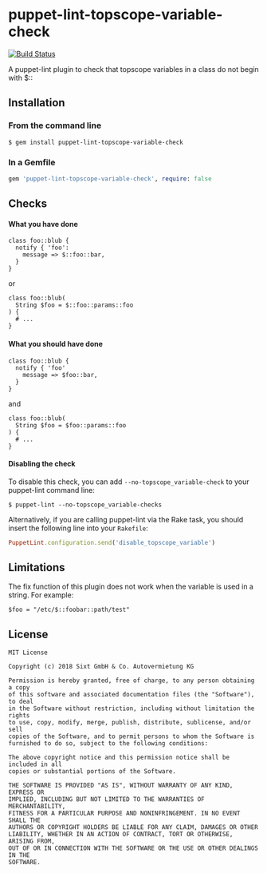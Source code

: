 puppet-lint-topscope-variable-check
========================
[![Build Status](https://api.travis-ci.org/sixt/puppet-lint-topscope-variable-check.svg)](https://travis-ci.org/sixt/puppet-lint-topscope-variable-check)


A puppet-lint plugin to check that topscope variables in a class do not begin with $::

## Installation

### From the command line
```shell
$ gem install puppet-lint-topscope-variable-check
```

### In a Gemfile
```ruby
gem 'puppet-lint-topscope-variable-check', require: false
```

## Checks

#### What you have done

```puppet
class foo::blub {
  notify { 'foo':
    message => $::foo::bar,
  }
}
```

or
```puppet
class foo::blub(
  String $foo = $::foo::params::foo
) {
  # ...
}
```

#### What you should have done

```puppet
class foo::blub {
  notify { 'foo'
    message => $foo::bar,
  }
}
```

and

```puppet
class foo::blub(
  String $foo = $foo::params::foo
) {
  # ...
}
```

#### Disabling the check

To disable this check, you can add `--no-topscope_variable-check` to your puppet-lint command line:
```shell
$ puppet-lint --no-topscope_variable-checks
```

Alternatively, if you are calling puppet-lint via the Rake task, you should insert the following line into your `Rakefile`:

```ruby
PuppetLint.configuration.send('disable_topscope_variable')
```
## Limitations

The fix function of this plugin does not work when the variable is used in a string.
For example:

``` puppet
$foo = "/etc/$::foobar::path/test"
```

## License
```
MIT License

Copyright (c) 2018 Sixt GmbH & Co. Autovermietung KG

Permission is hereby granted, free of charge, to any person obtaining a copy
of this software and associated documentation files (the "Software"), to deal
in the Software without restriction, including without limitation the rights
to use, copy, modify, merge, publish, distribute, sublicense, and/or sell
copies of the Software, and to permit persons to whom the Software is
furnished to do so, subject to the following conditions:

The above copyright notice and this permission notice shall be included in all
copies or substantial portions of the Software.

THE SOFTWARE IS PROVIDED "AS IS", WITHOUT WARRANTY OF ANY KIND, EXPRESS OR
IMPLIED, INCLUDING BUT NOT LIMITED TO THE WARRANTIES OF MERCHANTABILITY,
FITNESS FOR A PARTICULAR PURPOSE AND NONINFRINGEMENT. IN NO EVENT SHALL THE
AUTHORS OR COPYRIGHT HOLDERS BE LIABLE FOR ANY CLAIM, DAMAGES OR OTHER
LIABILITY, WHETHER IN AN ACTION OF CONTRACT, TORT OR OTHERWISE, ARISING FROM,
OUT OF OR IN CONNECTION WITH THE SOFTWARE OR THE USE OR OTHER DEALINGS IN THE
SOFTWARE.
```
